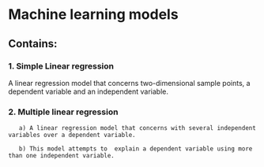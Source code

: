 # Machine learning models

## Contains:
### 1. Simple Linear regression
 A linear regression model that concerns two-dimensional sample points, a dependent variable and an independent variable.

### 2. Multiple linear regression
       a) A linear regression model that concerns with several independent variables over a dependent variable.

       b) This model attempts to  explain a dependent variable using more than one independent variable. 
